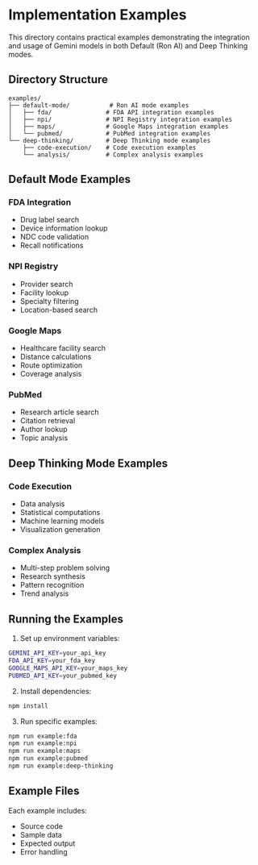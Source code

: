 # Implementation Examples

This directory contains practical examples demonstrating the integration and usage of Gemini models in both Default (Ron AI) and Deep Thinking modes.

## Directory Structure

```
examples/
├── default-mode/           # Ron AI mode examples
│   ├── fda/               # FDA API integration examples
│   ├── npi/               # NPI Registry integration examples
│   ├── maps/              # Google Maps integration examples
│   └── pubmed/            # PubMed integration examples
└── deep-thinking/         # Deep Thinking mode examples
    ├── code-execution/    # Code execution examples
    └── analysis/          # Complex analysis examples
```

## Default Mode Examples

### FDA Integration
- Drug label search
- Device information lookup
- NDC code validation
- Recall notifications

### NPI Registry
- Provider search
- Facility lookup
- Specialty filtering
- Location-based search

### Google Maps
- Healthcare facility search
- Distance calculations
- Route optimization
- Coverage analysis

### PubMed
- Research article search
- Citation retrieval
- Author lookup
- Topic analysis

## Deep Thinking Mode Examples

### Code Execution
- Data analysis
- Statistical computations
- Machine learning models
- Visualization generation

### Complex Analysis
- Multi-step problem solving
- Research synthesis
- Pattern recognition
- Trend analysis

## Running the Examples

1. Set up environment variables:
```bash
GEMINI_API_KEY=your_api_key
FDA_API_KEY=your_fda_key
GOOGLE_MAPS_API_KEY=your_maps_key
PUBMED_API_KEY=your_pubmed_key
```

2. Install dependencies:
```bash
npm install
```

3. Run specific examples:
```bash
npm run example:fda
npm run example:npi
npm run example:maps
npm run example:pubmed
npm run example:deep-thinking
```

## Example Files

Each example includes:
- Source code
- Sample data
- Expected output
- Error handling
